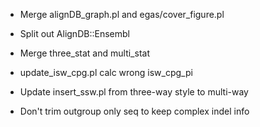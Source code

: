 * Merge alignDB_graph.pl and egas/cover_figure.pl

* Split out AlignDB::Ensembl

* Merge three_stat and multi_stat

* update_isw_cpg.pl calc wrong isw_cpg_pi

* Update insert_ssw.pl from three-way style to multi-way

* Don't trim outgroup only seq to keep complex indel info
